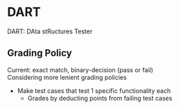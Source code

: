 # DART
DART: DAta stRuctures Tester

## Grading Policy
Current: exact match, binary-decision (pass or fail)<br>
Considering more lenient grading policies
* Make test cases that test 1 specific functionality each
    * Grades by deducting points from failing test cases

